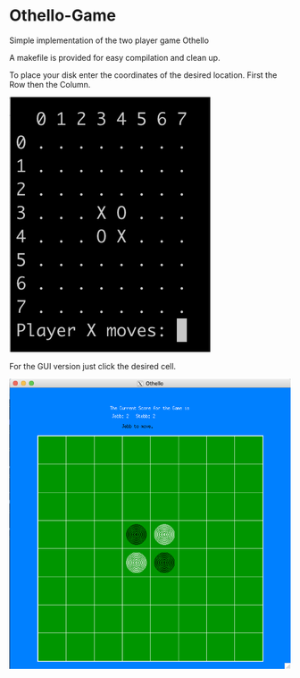 # Othello-Game
Simple implementation of the two player game Othello

A makefile is provided for easy compilation and clean up.

To place your disk enter the coordinates of the desired location. First the Row then the Column.

![Image description](img/Move_0.png)

For the GUI version just click the desired cell.

![Image description](img/GUI.png)
